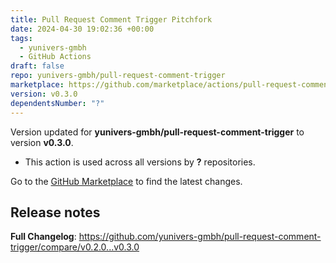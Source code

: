 ```yaml
---
title: Pull Request Comment Trigger Pitchfork
date: 2024-04-30 19:02:36 +00:00
tags:
  - yunivers-gmbh
  - GitHub Actions
draft: false
repo: yunivers-gmbh/pull-request-comment-trigger
marketplace: https://github.com/marketplace/actions/pull-request-comment-trigger-pitchfork
version: v0.3.0
dependentsNumber: "?"
---
```



Version updated for **yunivers-gmbh/pull-request-comment-trigger** to version **v0.3.0**.
- This action is used across all versions by **?** repositories.

Go to the [GitHub Marketplace](https://github.com/marketplace/actions/pull-request-comment-trigger-pitchfork) to find the latest changes.

## Release notes

**Full Changelog**: https://github.com/yunivers-gmbh/pull-request-comment-trigger/compare/v0.2.0...v0.3.0
